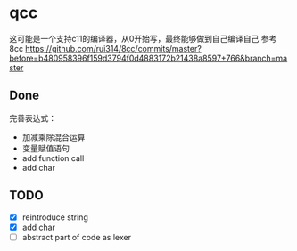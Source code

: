 <!--
 * @Author: QQYYHH
 * @Date: 2022-04-10 14:42:47
 * @LastEditTime: 2022-04-22 13:59:51
 * @LastEditors: QQYYHH
 * @Description: 
 * @FilePath: /pwn/qcc/README.md
 * welcome to my github: https://github.com/QQYYHH
-->
# qcc
这可能是一个支持c11的编译器，从0开始写，最终能够做到自己编译自己
参考 8cc
https://github.com/rui314/8cc/commits/master?before=b480958396f159d3794f0d4883172b21438a8597+766&branch=master<br>

## Done
完善表达式：
- 加减乘除混合运算
- 变量赋值语句
- add function call
- add char

## TODO
- [x] reintroduce string
- [x] add char
- [ ] abstract part of code as lexer
